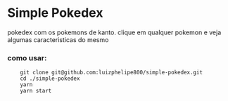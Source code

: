# Simple Pokedex
pokedex com os pokemons de kanto.
clique em qualquer pokemon e veja algumas caracteristicas do mesmo

### como usar:

``` 
    git clone git@github.com:luizphelipe800/simple-pokedex.git
	cd ./simple-pokedex
	yarn
	yarn start
```


